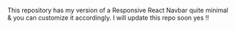This repository has my version of a Responsive React Navbar quite minimal & you can customize it accordingly.
I will update this repo soon yes !!
